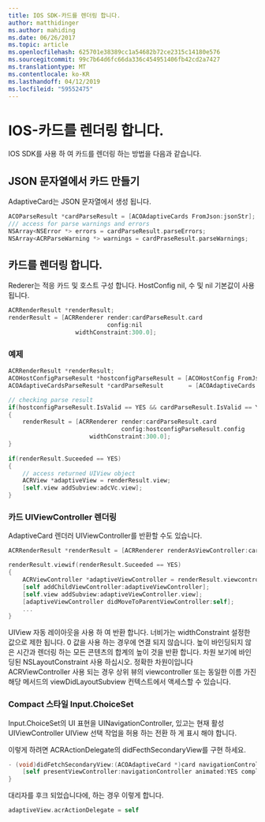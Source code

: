 ```yaml
---
title: IOS SDK-카드를 렌더링 합니다.
author: matthidinger
ms.author: mahiding
ms.date: 06/26/2017
ms.topic: article
ms.openlocfilehash: 625701e38389cc1a54682b72ce2315c14180e576
ms.sourcegitcommit: 99c7b64d6fc66da336c454951406fb42cd2a7427
ms.translationtype: MT
ms.contentlocale: ko-KR
ms.lasthandoff: 04/12/2019
ms.locfileid: "59552475"
---
```

# <a name="render-a-card---ios"></a>IOS-카드를 렌더링 합니다.

IOS SDK를 사용 하 여 카드를 렌더링 하는 방법을 다음과 같습니다.

## <a name="create-a-card-from-a-json-string"></a>JSON 문자열에서 카드 만들기

AdaptiveCard는 JSON 문자열에서 생성 됩니다.

```objective-c
ACOParseResult *cardParseResult = [ACOAdaptiveCards FromJson:jsonStr];
/// access for parse warnings and errors
NSArray<NSError *> errors = cardParseResult.parseErrors;
NSArray<ACRParseWarning *> warnings = cardPraseResult.parseWarnings;
```

## <a name="render-a-card"></a>카드를 렌더링 합니다.

Rederer는 적응 카드 및 호스트 구성 합니다. HostConfig nil, 수 및 nil 기본값이 사용 됩니다.

```objective-c
ACRRenderResult *renderResult;
renderResult = [ACRRenderer render:cardParseResult.card
                            config:nil
                   widthConstraint:300.0];
``` 

### <a name="example"></a>예제

```objective-c
ACRRenderResult *renderResult;
ACOHostConfigParseResult *hostconfigParseResult = [ACOHostConfig FromJson:self.hostconfig];
ACOAdaptiveCardsParseResult *cardParseResult       = [ACOAdaptiveCards FromJson:jsonStr];

// checking parse result
if(hostconfigParseResult.IsValid == YES && cardParseResult.IsValid == YES)
{
    renderResult = [ACRRenderer render:cardParseResult.card
                                config:hostconfigParseResult.config
                       widthConstraint:300.0];
}   
    
if(renderResult.Suceeded == YES)
{
    // access returned UIView object
    ACRView *adaptiveView = renderResult.view;
    [self.view addSubview:adcVc.view];
}
```

### <a name="render-a-card-as-uiviewcontroller"></a>카드 UIViewController 렌더링

AdaptiveCard 렌더러 UIViewController를 반환할 수도 있습니다.

```objective-c
ACRRenderResult *renderResult = [ACRRenderer renderAsViewController:card config:config frame:frame delegate:acrActionDelegate];

renderResult.viewif(renderResult.Suceeded == YES)
{
    ACRViewController *adaptiveViewController = renderResult.viewcontroller;
    [self addChildViewController:adaptiveViewController];
    [self.view addSubview:adaptiveViewController.view];
    [adaptiveViewController didMoveToParentViewController:self];
    ...
}
```

UIView 자동 레이아웃을 사용 하 여 반환 합니다. 너비가는 widthConstraint 설정한 값으로 제한 됩니다. 0 값을 사용 하는 경우에 연결 되지 않습니다.
높이 바인딩되지 않은 시간과 렌더링 하는 모든 콘텐츠의 합계의 높이 것을 반환 합니다. 차원 보기에 바인딩된 NSLayoutConstraint 사용 하십시오. 정확한 차원이입니다 ACRViewController 사용 되는 경우 상위 뷰의 viewcontroller 또는 동일한 이름 가진 해당 메서드의 viewDidLayoutSubview 컨텍스트에서 액세스할 수 있습니다.


### <a name="compact-style-inputchoiceset"></a>Compact 스타일 Input.ChoiceSet

Input.ChoiceSet의 UI 표현을 UINavigationController, 있고는 현재 활성 UIViewController UIView 선택 작업을 허용 하는 전환 하 게 표시 해야 합니다.

이렇게 하려면 ACRActionDelegate의 didFecthSecondaryView를 구현 하세요.

```objective-c
- (void)didFetchSecondaryView:(ACOAdaptiveCard *)card navigationController:(UINavigationController *)navigationController{
    [self presentViewController:navigationController animated:YES completion:nil];
}  
```

대리자를 후크 되었습니다에, 하는 경우 이렇게 합니다.

```objective-c
adaptiveView.acrActionDelegate = self
```